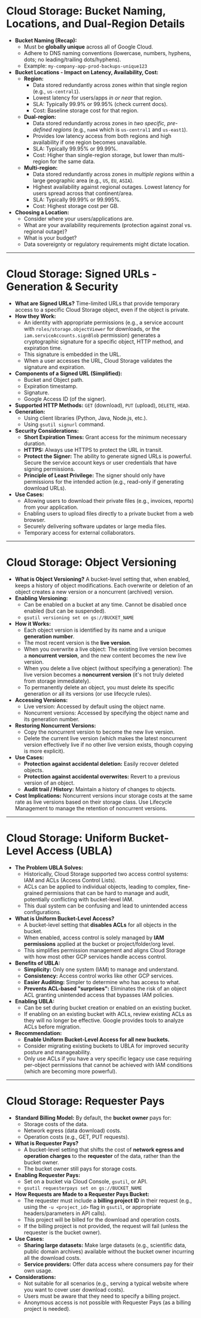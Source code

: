 # Cloud Storage: Bucket Naming, Locations, and Dual-Region Details

* **Bucket Naming (Recap):**
  * Must be **globally unique** across all of Google Cloud.
  * Adhere to DNS naming conventions (lowercase, numbers, hyphens, dots; no leading/trailing dots/hyphens).
  * Example: `my-company-app-prod-backups-unique123`
* **Bucket Locations - Impact on Latency, Availability, Cost:**
  * **Region:**
    * Data stored redundantly across zones *within* that single region (e.g., `us-central1`).
    * Lowest latency for users/apps *in or near* that region.
    * SLA: Typically 99.9% or 99.95% (check current docs).
    * Cost: Baseline storage cost for that region.
  * **Dual-region:**
    * Data stored redundantly across zones in *two specific, pre-defined regions* (e.g., `nam4` which is `us-central1` and `us-east1`).
    * Provides low latency access from both regions and high availability if one region becomes unavailable.
    * SLA: Typically 99.95% or 99.99%.
    * Cost: Higher than single-region storage, but lower than multi-region for the same data.
  * **Multi-region:**
    * Data stored redundantly across zones in *multiple regions* within a large geographic area (e.g., `US`, `EU`, `ASIA`).
    * Highest availability against regional outages. Lowest latency for users spread across that continent/area.
    * SLA: Typically 99.99% or 99.995%.
    * Cost: Highest storage cost per GB.
* **Choosing a Location:**
  * Consider where your users/applications are.
  * What are your availability requirements (protection against zonal vs. regional outage)?
  * What is your budget?
  * Data sovereignty or regulatory requirements might dictate location.

---

# Cloud Storage: Signed URLs - Generation & Security

* **What are Signed URLs?** Time-limited URLs that provide temporary access to a specific Cloud Storage object, even if the object is private.
* **How they Work:**
  * An identity with appropriate permissions (e.g., a service account with `roles/storage.objectViewer` for downloads, or the `iam.serviceAccounts.signBlob` permission) generates a cryptographic signature for a specific object, HTTP method, and expiration time.
  * This signature is embedded in the URL.
  * When a user accesses the URL, Cloud Storage validates the signature and expiration.
* **Components of a Signed URL (Simplified):**
  * Bucket and Object path.
  * Expiration timestamp.
  * Signature.
  * Google Access ID (of the signer).
* **Supported HTTP Methods:** `GET` (download), `PUT` (upload), `DELETE`, `HEAD`.
* **Generation:**
  * Using client libraries (Python, Java, Node.js, etc.).
  * Using `gsutil signurl` command.
* **Security Considerations:**
  * **Short Expiration Times:** Grant access for the minimum necessary duration.
  * **HTTPS:** Always use HTTPS to protect the URL in transit.
  * **Protect the Signer:** The ability to generate signed URLs is powerful. Secure the service account keys or user credentials that have signing permissions.
  * **Principle of Least Privilege:** The signer should only have permissions for the intended action (e.g., read-only if generating download URLs).
* **Use Cases:**
  * Allowing users to download their private files (e.g., invoices, reports) from your application.
  * Enabling users to upload files directly to a private bucket from a web browser.
  * Securely delivering software updates or large media files.
  * Temporary access for external collaborators.

---

# Cloud Storage: Object Versioning

* **What is Object Versioning?** A bucket-level setting that, when enabled, keeps a history of object modifications. Each overwrite or deletion of an object creates a new version or a noncurrent (archived) version.
* **Enabling Versioning:**
  * Can be enabled on a bucket at any time. Cannot be disabled once enabled (but can be suspended).
  * `gsutil versioning set on gs://BUCKET_NAME`
* **How it Works:**
  * Each object version is identified by its name and a unique **generation number**.
  * The most recent version is the **live version**.
  * When you overwrite a live object: The existing live version becomes a **noncurrent version**, and the new content becomes the new live version.
  * When you delete a live object (without specifying a generation): The live version becomes a **noncurrent version** (it's not truly deleted from storage immediately).
  * To permanently delete an object, you must delete its specific generation or all its versions (or use lifecycle rules).
* **Accessing Versions:**
  * Live version: Accessed by default using the object name.
  * Noncurrent versions: Accessed by specifying the object name and its generation number.
* **Restoring Noncurrent Versions:**
  * Copy the noncurrent version to become the new live version.
  * Delete the current live version (which makes the latest noncurrent version effectively live if no other live version exists, though copying is more explicit).
* **Use Cases:**
  * **Protection against accidental deletion:** Easily recover deleted objects.
  * **Protection against accidental overwrites:** Revert to a previous version of an object.
  * **Audit trail / History:** Maintain a history of changes to objects.
* **Cost Implications:** Noncurrent versions incur storage costs at the same rate as live versions based on their storage class. Use Lifecycle Management to manage the retention of noncurrent versions.

---

# Cloud Storage: Uniform Bucket-Level Access (UBLA)

* **The Problem UBLA Solves:**
  * Historically, Cloud Storage supported two access control systems: IAM and ACLs (Access Control Lists).
  * ACLs can be applied to individual objects, leading to complex, fine-grained permissions that can be hard to manage and audit, potentially conflicting with bucket-level IAM.
  * This dual system can be confusing and lead to unintended access configurations.
* **What is Uniform Bucket-Level Access?**
  * A bucket-level setting that **disables ACLs** for all objects in the bucket.
  * When enabled, access control is solely managed by **IAM permissions** applied at the bucket or project/folder/org level.
  * This simplifies permission management and aligns Cloud Storage with how most other GCP services handle access control.
* **Benefits of UBLA:**
  * **Simplicity:** Only one system (IAM) to manage and understand.
  * **Consistency:** Access control works like other GCP services.
  * **Easier Auditing:** Simpler to determine who has access to what.
  * **Prevents ACL-based "surprises":** Eliminates the risk of an object ACL granting unintended access that bypasses IAM policies.
* **Enabling UBLA:**
  * Can be set during bucket creation or enabled on an existing bucket.
  * If enabling on an existing bucket with ACLs, review existing ACLs as they will no longer be effective. Google provides tools to analyze ACLs before migration.
* **Recommendation:**
  * **Enable Uniform Bucket-Level Access for all new buckets.**
  * Consider migrating existing buckets to UBLA for improved security posture and manageability.
  * Only use ACLs if you have a very specific legacy use case requiring per-object permissions that cannot be achieved with IAM conditions (which are becoming more powerful).

---

# Cloud Storage: Requester Pays

* **Standard Billing Model:** By default, the **bucket owner** pays for:
  * Storage costs of the data.
  * Network egress (data download) costs.
  * Operation costs (e.g., GET, PUT requests).
* **What is Requester Pays?**
  * A bucket-level setting that shifts the cost of **network egress and operation charges** to the **requester** of the data, rather than the bucket owner.
  * The bucket owner still pays for storage costs.
* **Enabling Requester Pays:**
  * Set on a bucket via Cloud Console, `gsutil`, or API.
  * `gsutil requesterpays set on gs://BUCKET_NAME`
* **How Requests are Made to a Requester Pays Bucket:**
  * The requester must include a **billing project ID** in their request (e.g., using the `-u <project_id>` flag in `gsutil`, or appropriate headers/parameters in API calls).
  * This project will be billed for the download and operation costs.
  * If the billing project is not provided, the request will fail (unless the requester is the bucket owner).
* **Use Cases:**
  * **Sharing large datasets:** Make large datasets (e.g., scientific data, public domain archives) available without the bucket owner incurring all the download costs.
  * **Service providers:** Offer data access where consumers pay for their own usage.
* **Considerations:**
  * Not suitable for all scenarios (e.g., serving a typical website where you want to cover user download costs).
  * Users must be aware that they need to specify a billing project.
  * Anonymous access is not possible with Requester Pays (as a billing project is needed).

